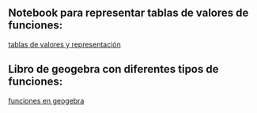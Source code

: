 ## Notebook para representar tablas de valores de funciones:

[tablas de valores y representación](https://colab.research.google.com/drive/1Tc2Vyzfebe59ON00jsY6Wh9n0nfc-MFd)

## Libro de geogebra con diferentes tipos de funciones:

[funciones en geogebra](https://www.geogebra.org/m/aabgby5a)
